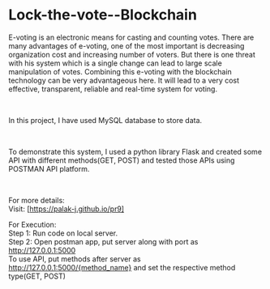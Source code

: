 # Lock-the-vote--Blockchain

E-voting is an electronic means for casting and counting votes. There are many advantages of e-voting, one of the most important is decreasing organization cost and increasing number of voters. But there is one threat with his system which is a single change can lead to large scale manipulation of votes. Combining this e-voting with the blockchain technology can be very advantageous here. It will lead to a very cost effective, transparent, reliable and real-time system for voting.

<br/>

In this project, I have used MySQL database to store data.

<br/>

To demonstrate this system, I used a python library Flask and created some API with different methods(GET, POST) and tested those APIs using POSTMAN API platform.

<br/>

For more details: <br/>
Visit: [https://palak-j.github.io/pr9]

For Execution: <br/>
Step 1: Run code on local server. <br/>
Step 2: Open postman app,  put server along with port as http://127.0.0.1:5000 <br/>
To use API, put methods after server as http://127.0.0.1:5000/{method_name} and set the respective method type(GET, POST)


